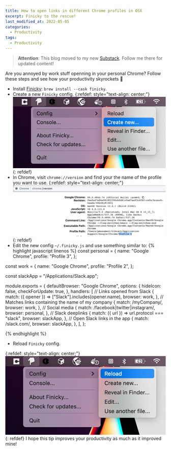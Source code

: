 ```yaml
---
title: How to open links in different Chrome profiles in OSX
excerpt: Finicky to the rescue!
last_modified_at: 2022-05-05
categories:
  - Productivity
tags:
  - Productivity
---
```


> **Attention**: This blog moved to my new [Substack](https://pablomusumeci.substack.com/). Follow me there for updated content!


Are you annoyed by work stuff openning in your personal Chrome? Follow
these steps and see how your productivity skyrockets 🚀

- Install [Finicky](https://github.com/johnste/finicky): `brew install --cask finicky`.
-  Create a new `Finicky` config.
{:refdef: style="text-align: center;"}
![Config](/assets/images/finicky/create-config.png)
{: refdef}
-  In Chrome, visit `chrome://version` and find your the name of the profile you want to use.
{:refdef: style="text-align: center;"}
![Config](/assets/images/finicky/chrome-profile.png)
{: refdef}
-  Edit the new config `~/.finicky.js` and use something similar to:
{% highlight javascript linenos %}
const personal = {
  name: "Google Chrome",
  profile: "Profile 3",
};

const work = {
  name: "Google Chrome",
  profile: "Profile 2",
};

const slackApp = "/Applications/Slack.app";

module.exports = {
  defaultBrowser: "Google Chrome",
  options: {
      hideIcon: false,
      checkForUpdate: true,
  },
  handlers: [
      // Links opened from Slack
      {
          match: ({
              opener
          }) => ["Slack"].includes(opener.name),
          browser: work,
      },
      // Matches links containing the name of my company
      {
          match: /myCompany/,
          browser: work,
      },
      // Social media
      {
          match: /facebook|twitter|instagram/,
          browser: personal,
      },
      // Slack deeplinks
      {
          match: ({
              url
          }) => url.protocol === "slack",
          browser: slackApp,
      },
      // Open Slack links in the app
      {
          match: /slack.com/,
          browser: slackApp,
      },
  ],
};

{% endhighlight %}

-  Reload `Finicky` config.

{:refdef: style="text-align: center;"}
![Reload](/assets/images/finicky/reload-config.png)
{: refdef}
I hope this tip improves your productivity as much as it improved mine!